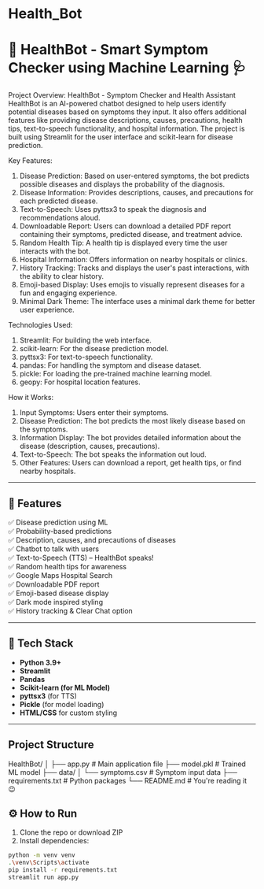 # Health_Bot
# 🤖 HealthBot - Smart Symptom Checker using Machine Learning 🩺

Project Overview: HealthBot - Symptom Checker and Health Assistant
HealthBot is an AI-powered chatbot designed to help users identify potential diseases based on symptoms they input. It also offers additional features like providing disease descriptions, causes, precautions, health tips, text-to-speech functionality, and hospital information. The project is built using Streamlit for the user interface and scikit-learn for disease prediction.

Key Features:
1. Disease Prediction: Based on user-entered symptoms, the bot predicts possible diseases and displays the probability of the diagnosis.
2. Disease Information: Provides descriptions, causes, and precautions for each predicted disease.
3. Text-to-Speech: Uses pyttsx3 to speak the diagnosis and recommendations aloud.
4. Downloadable Report: Users can download a detailed PDF report containing their symptoms, predicted disease, and treatment advice.
5. Random Health Tip: A health tip is displayed every time the user interacts with the bot.
6. Hospital Information: Offers information on nearby hospitals or clinics.
7. History Tracking: Tracks and displays the user's past interactions, with the ability to clear history.
8. Emoji-based Display: Uses emojis to visually represent diseases for a fun and engaging experience.
9. Minimal Dark Theme: The interface uses a minimal dark theme for better user experience.

Technologies Used:
1. Streamlit: For building the web interface.
2. scikit-learn: For the disease prediction model.
3. pyttsx3: For text-to-speech functionality.
4. pandas: For handling the symptom and disease dataset.
5. pickle: For loading the pre-trained machine learning model.
6. geopy: For hospital location features.

How it Works:
1. Input Symptoms: Users enter their symptoms.
2. Disease Prediction: The bot predicts the most likely disease based on the symptoms.
3. Information Display: The bot provides detailed information about the disease (description, causes, precautions).
4. Text-to-Speech: The bot speaks the information out loud.
5. Other Features: Users can download a report, get health tips, or find nearby hospitals.

---

## 🚀 Features

✅ Disease prediction using ML  
✅ Probability-based predictions  
✅ Description, causes, and precautions of diseases  
✅ Chatbot to talk with users  
✅ Text-to-Speech (TTS) – HealthBot speaks!  
✅ Random health tips for awareness  
✅ Google Maps Hospital Search  
✅ Downloadable PDF report  
✅ Emoji-based disease display  
✅ Dark mode inspired styling  
✅ History tracking & Clear Chat option

---

## 🧠 Tech Stack

- **Python 3.9+**
- **Streamlit**
- **Pandas**
- **Scikit-learn (for ML Model)**
- **pyttsx3** (for TTS)
- **Pickle** (for model loading)
- **HTML/CSS** for custom styling

---

## Project Structure
HealthBot/
│
├── app.py                # Main application file
├── model.pkl             # Trained ML model
├── data/
│   └── symptoms.csv      # Symptom input data
├── requirements.txt      # Python packages
└── README.md             # You're reading it 😉


## ⚙️ How to Run

1. Clone the repo or download ZIP  
2. Install dependencies:

```bash
python -m venv venv
.\venv\Scripts\activate
pip install -r requirements.txt
streamlit run app.py

